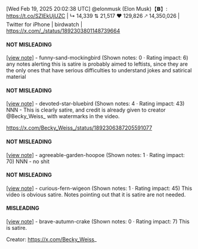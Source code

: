 [Wed Feb 19, 2025 20:02:38 UTC] @elonmusk (Elon Musk)【𝗕】: https://t.co/SZIEkUjUZC | ↳ 14,339 ⇅ 21,517 ♥ 129,826 🡕 14,350,026 | Twitter for iPhone | birdwatch | https://x.com/_/status/1892303801148739664

#### NOT MISLEADING

[[view note]](https://x.com/i/birdwatch/n/1892560305743667593) - funny-sand-mockingbird (Shown notes: 0 · Rating impact: 6)
any notes alerting this is satire is probably aimed to leftists, since they are the only ones that have serious difficulties to understand jokes and satirical material

#### NOT MISLEADING

[[view note]](https://x.com/i/birdwatch/n/1892379060925583547) - devoted-star-bluebird (Shown notes: 4 · Rating impact: 43)
NNN - This is clearly satire, and credit is already given to creator @Becky_Weiss_ with watermarks in the video.

https://x.com/Becky_Weiss_/status/1892306387205591077

#### NOT MISLEADING

[[view note]](https://x.com/i/birdwatch/n/1892362080663011356) - agreeable-garden-hoopoe (Shown notes: 1 · Rating impact: 70)
NNN - no shit

#### NOT MISLEADING

[[view note]](https://x.com/i/birdwatch/n/1892361766925193683) - curious-fern-wigeon (Shown notes: 1 · Rating impact: 45)
This video is obvious satire. Notes pointing out that it is satire are not needed.

#### MISLEADING

[[view note]](https://x.com/i/birdwatch/n/1892357289790542215) - brave-autumn-crake (Shown notes: 0 · Rating impact: 7)
This is satire. 

Creator: https://x.com/Becky_Weiss_
